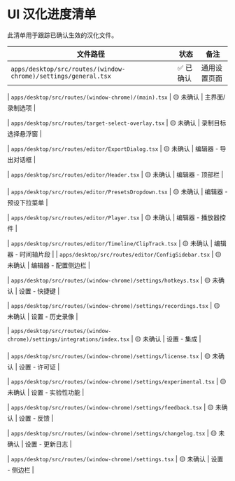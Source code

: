 # UI 汉化进度清单

此清单用于跟踪已确认生效的汉化文件。

| 文件路径 | 状态 | 备注 |
| --- | --- | --- |
| `apps/desktop/src/routes/(window-chrome)/settings/general.tsx` | ✅ 已确认 | 通用设置页面 |

| `apps/desktop/src/routes/(window-chrome)/(main).tsx` | 🟡 未确认 | 主界面/录制选项 |

| `apps/desktop/src/routes/target-select-overlay.tsx` | 🟡 未确认 | 录制目标选择悬浮窗 |

| `apps/desktop/src/routes/editor/ExportDialog.tsx` | 🟡 未确认 | 编辑器 - 导出对话框 |

| `apps/desktop/src/routes/editor/Header.tsx` | 🟡 未确认 | 编辑器 - 顶部栏 |

| `apps/desktop/src/routes/editor/PresetsDropdown.tsx` | 🟡 未确认 | 编辑器 - 预设下拉菜单 |

| `apps/desktop/src/routes/editor/Player.tsx` | 🟡 未确认 | 编辑器 - 播放器控件 |

| `apps/desktop/src/routes/editor/Timeline/ClipTrack.tsx` | 🟡 未确认 | 编辑器 - 时间轴片段 |
| `apps/desktop/src/routes/editor/ConfigSidebar.tsx` | 🟡 未确认 | 编辑器 - 配置侧边栏 |

| `apps/desktop/src/routes/(window-chrome)/settings/hotkeys.tsx` | 🟡 未确认 | 设置 - 快捷键 |

| `apps/desktop/src/routes/(window-chrome)/settings/recordings.tsx` | 🟡 未确认 | 设置 - 历史录像 |

| `apps/desktop/src/routes/(window-chrome)/settings/integrations/index.tsx` | 🟡 未确认 | 设置 - 集成 |

| `apps/desktop/src/routes/(window-chrome)/settings/license.tsx` | 🟡 未确认 | 设置 - 许可证 |

| `apps/desktop/src/routes/(window-chrome)/settings/experimental.tsx` | 🟡 未确认 | 设置 - 实验性功能 |

| `apps/desktop/src/routes/(window-chrome)/settings/feedback.tsx` | 🟡 未确认 | 设置 - 反馈 |

| `apps/desktop/src/routes/(window-chrome)/settings/changelog.tsx` | 🟡 未确认 | 设置 - 更新日志 |

| `apps/desktop/src/routes/(window-chrome)/settings.tsx` | 🟡 未确认 | 设置 - 侧边栏 |
